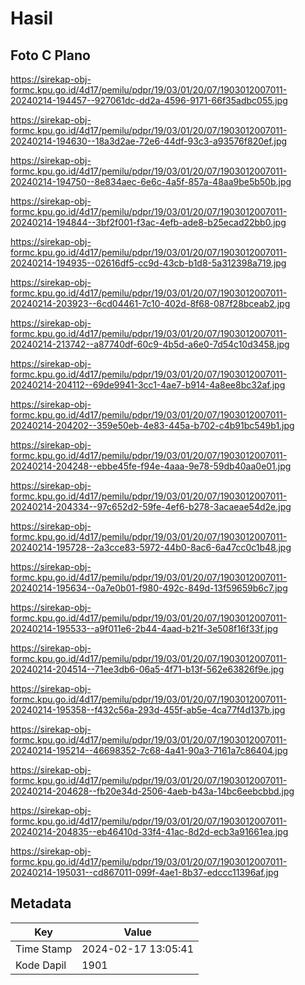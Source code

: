 # Hasil

## Foto C Plano

https://sirekap-obj-formc.kpu.go.id/4d17/pemilu/pdpr/19/03/01/20/07/1903012007011-20240214-194457--927061dc-dd2a-4596-9171-66f35adbc055.jpg

https://sirekap-obj-formc.kpu.go.id/4d17/pemilu/pdpr/19/03/01/20/07/1903012007011-20240214-194630--18a3d2ae-72e6-44df-93c3-a93576f820ef.jpg

https://sirekap-obj-formc.kpu.go.id/4d17/pemilu/pdpr/19/03/01/20/07/1903012007011-20240214-194750--8e834aec-6e6c-4a5f-857a-48aa9be5b50b.jpg

https://sirekap-obj-formc.kpu.go.id/4d17/pemilu/pdpr/19/03/01/20/07/1903012007011-20240214-194844--3bf2f001-f3ac-4efb-ade8-b25ecad22bb0.jpg

https://sirekap-obj-formc.kpu.go.id/4d17/pemilu/pdpr/19/03/01/20/07/1903012007011-20240214-194935--02616df5-cc9d-43cb-b1d8-5a312398a719.jpg

https://sirekap-obj-formc.kpu.go.id/4d17/pemilu/pdpr/19/03/01/20/07/1903012007011-20240214-203923--6cd04461-7c10-402d-8f68-087f28bceab2.jpg

https://sirekap-obj-formc.kpu.go.id/4d17/pemilu/pdpr/19/03/01/20/07/1903012007011-20240214-213742--a87740df-60c9-4b5d-a6e0-7d54c10d3458.jpg

https://sirekap-obj-formc.kpu.go.id/4d17/pemilu/pdpr/19/03/01/20/07/1903012007011-20240214-204112--69de9941-3cc1-4ae7-b914-4a8ee8bc32af.jpg

https://sirekap-obj-formc.kpu.go.id/4d17/pemilu/pdpr/19/03/01/20/07/1903012007011-20240214-204202--359e50eb-4e83-445a-b702-c4b91bc549b1.jpg

https://sirekap-obj-formc.kpu.go.id/4d17/pemilu/pdpr/19/03/01/20/07/1903012007011-20240214-204248--ebbe45fe-f94e-4aaa-9e78-59db40aa0e01.jpg

https://sirekap-obj-formc.kpu.go.id/4d17/pemilu/pdpr/19/03/01/20/07/1903012007011-20240214-204334--97c652d2-59fe-4ef6-b278-3acaeae54d2e.jpg

https://sirekap-obj-formc.kpu.go.id/4d17/pemilu/pdpr/19/03/01/20/07/1903012007011-20240214-195728--2a3cce83-5972-44b0-8ac6-6a47cc0c1b48.jpg

https://sirekap-obj-formc.kpu.go.id/4d17/pemilu/pdpr/19/03/01/20/07/1903012007011-20240214-195634--0a7e0b01-f980-492c-849d-13f59659b6c7.jpg

https://sirekap-obj-formc.kpu.go.id/4d17/pemilu/pdpr/19/03/01/20/07/1903012007011-20240214-195533--a9f011e6-2b44-4aad-b21f-3e508f16f33f.jpg

https://sirekap-obj-formc.kpu.go.id/4d17/pemilu/pdpr/19/03/01/20/07/1903012007011-20240214-204514--71ee3db6-06a5-4f71-b13f-562e63826f9e.jpg

https://sirekap-obj-formc.kpu.go.id/4d17/pemilu/pdpr/19/03/01/20/07/1903012007011-20240214-195358--f432c56a-293d-455f-ab5e-4ca77f4d137b.jpg

https://sirekap-obj-formc.kpu.go.id/4d17/pemilu/pdpr/19/03/01/20/07/1903012007011-20240214-195214--46698352-7c68-4a41-90a3-7161a7c86404.jpg

https://sirekap-obj-formc.kpu.go.id/4d17/pemilu/pdpr/19/03/01/20/07/1903012007011-20240214-204628--fb20e34d-2506-4aeb-b43a-14bc6eebcbbd.jpg

https://sirekap-obj-formc.kpu.go.id/4d17/pemilu/pdpr/19/03/01/20/07/1903012007011-20240214-204835--eb46410d-33f4-41ac-8d2d-ecb3a91661ea.jpg

https://sirekap-obj-formc.kpu.go.id/4d17/pemilu/pdpr/19/03/01/20/07/1903012007011-20240214-195031--cd867011-099f-4ae1-8b37-edccc11396af.jpg


## Metadata

| Key        | Value               |
| ---------- | ------------------- |
| Time Stamp | 2024-02-17 13:05:41 |
| Kode Dapil | 1901                |



